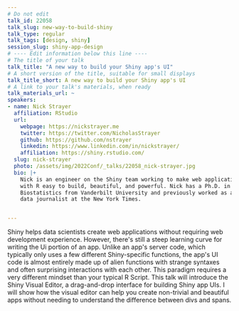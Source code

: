 ```yaml
---
# Do not edit
talk_id: 22058
talk_slug: new-way-to-build-shiny
talk_type: regular
talk_tags: [design, shiny]
session_slug: shiny-app-design
# ---- Edit information below this line ----
# The title of your talk
talk_title: "A new way to build your Shiny app's UI"
# A short version of the title, suitable for small displays
talk_title_short: A new way to build your Shiny app's UI
# A link to your talk's materials, when ready
talk_materials_url: ~
speakers:
- name: Nick Strayer
  affiliation: RStudio
  url:
    webpage: https://nickstrayer.me
    twitter: https://twitter.com/NicholasStrayer
    github: https://github.com/nstrayer
    linkedin: https://www.linkedin.com/in/nickstrayer/
    affiliation: https://shiny.rstudio.com/
  slug: nick-strayer
  photo: /assets/img/2022Conf/_talks/22058_nick-strayer.jpg
  bio: |+
    Nick is an engineer on the Shiny team working to make web applications
    with R easy to build, beautiful, and powerful. Nick has a Ph.D. in
    Biostatistics from Vanderbilt University and previously worked as a
    data journalist at the New York Times.


---
```


<!-- ABSTRACT ----
Please write abstract below. You may use simple markdown (links, code style, bold, italics)
-->

Shiny helps data scientists create web applications without requiring web
development experience. However, there's still a steep learning curve for
writing the Ui portion of an app. Unlike an app's server code, which typically
only uses a few different Shiny-specific functions, the app's UI code is almost
entirely made up of alien functions with strange syntaxes and often surprising
interactions with each other. This paradigm requires a very different mindset
than your typical R Script. This talk will introduce the Shiny Visual Editor, a
drag-and-drop interface for building Shiny app UIs. I will show how the visual
editor can help you create non-trivial and beautiful apps without needing to
understand the difference between divs and spans.
